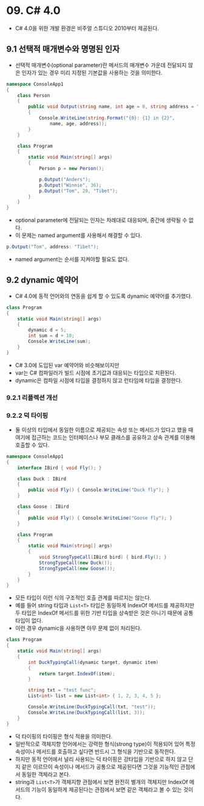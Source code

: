 # 09. C# 4.0

* C# 4.0을 위한 개발 환경은 비주얼 스튜디오 2010부터 제공된다.

## 9.1 선택적 매개변수와 명명된 인자

* 선택적 매개변수(optional parameter)란 메서드의 매개변수 가운데 전달되지 않은 인자가 있는 경우 미리 지정된 기본값을 사용하는 것을 의미한다.

```cs
namespace ConsoleApp1
{
    class Person
    {
        public void Output(string name, int age = 0, string address = "Korea")
        {
            Console.WriteLine(string.Format("{0}: {1} in {2}",
                name, age, address));
        }
    }

    class Program
    {
        static void Main(string[] args)
        {
            Person p = new Person();

            p.Output("Anders");
            p.Output("Winnie", 36);
            p.Output("Tom", 28, "Tibet");
        }
    }
}
```

* optional parameter에 전달되는 인자는 차례대로 대응되며, 중간에 생략될 수 없다.
* 이 문제는 named argument를 사용해서 해결할 수 있다.

```cs
p.Output("Tom", address: "Tibet");
```

* named argument는 순서를 지켜야할 필요도 없다.

## 9.2 dynamic 예약어

* C# 4.0에 동적 언어와의 연동을 쉽게 할 수 있도록 dynamic 예약어를 추가했다.

```cs
class Program
{
    static void Main(string[] args)
    {
        dynamic d = 5;
        int sum = d + 10;
        Console.WriteLine(sum);
    }
}
```

* C# 3.0에 도입된 var 예약어와 비슷해보이지만
* var는 C# 컴파일러가 빌드 시점에 초기값과 대응되는 타입으로 치환된다.
* dynamic은 컴파일 시점에 타입을 결정하지 않고 런타임에 타입을 결정한다.

### 9.2.1 리플렉션 개선

### 9.2.2 덕 타이핑

* 둘 이상의 타입에서 동일한 이름으로 제공되는 속성 또는 메서드가 있다고 했을 때 여기에 접근하는 코드는 인터페이스나 부모 클래스를 공유하고 상속 관계를 이용해 호출할 수 있다.

```cs
namespace ConsoleApp1
{
    interface IBird { void Fly(); }

    class Duck : IBird
    {
        public void Fly() { Console.WriteLine("Duck fly"); }
    }

    class Goose : IBird
    {
        public void Fly() { Console.WriteLine("Goose fly"); }
    }

    class Program
    {
        static void Main(string[] args)
        {
            void StrongTypeCall(IBird bird) { bird.Fly(); }
            StrongTypeCall(new Duck());
            StrongTypeCall(new Goose());
        }
    }
}
```

* 모든 타입이 이런 식의 구조적인 호출 관계를 따르지는 않는다.
* 예를 들어 string 타입과 `List<T>` 타입은 동일하게 IndexOf 메서드를 제공하지만 두 타입은 IndexOf 메서드를 위한 기반 타입을 상속받은 것은 아니기 때문에 공통 타입이 없다.
* 이런 경우 dynamic을 사용하면 아무 문제 없이 처리된다.

```cs
class Program
{
    static void Main(string[] args)
    {
        int DuckTypingCall(dynamic target, dynamic item)
        {
            return target.IndexOf(item);
        }

        string txt = "test func";
        List<int> list = new List<int> { 1, 2, 3, 4, 5 };

        Console.WriteLine(DuckTypingCall(txt, "test"));
        Console.WriteLine(DuckTypingCall(list, 3));
    }
}
```

* 덕 타이핑의 타이핑은 형식 적용을 의미한다.
* 일반적으로 객체지향 언어에서는 강력한 형식(strong type)이 적용되어 있어 특정 속성이나 메서드를 호출하고 싶다면 반드시 그 형식을 기반으로 동작한다.
* 하지만 동적 언어에서 널리 사용되는 덕 타이핑은 강타입을 기반으로 하지 않고 단지 같은 이르므이 속성이나 메서드가 공통으로 제공된다면 그것을 기능적인 관점에서 동일한 객체라고 본다.
* string과 `List<T>`가 객체지향 관점에서 보면 완전히 별개의 객체지만 IndexOf 메서드의 기능이 동일하게 제공된다는 관점에서 보면 같은 객체라고 볼 수 있는 것이다.
